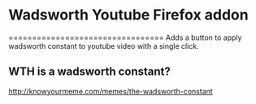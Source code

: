 # Wadsworth Youtube Firefox addon
=================================
Adds a button to apply wadsworth constant to youtube video with a single click.

## WTH is a wadsworth constant?

http://knowyourmeme.com/memes/the-wadsworth-constant
